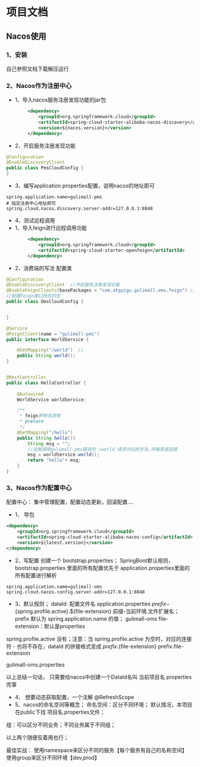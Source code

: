 # 项目文档 

## Nacos使用

### 1、安装

自己参照文档下载解压运行

### 2、Nacos作为注册中心

- 1、导入nacos服务注册发现功能的jar包

```xml
        <dependency>
            <groupId>org.springframework.cloud</groupId>
            <artifactId>spring-cloud-starter-alibaba-nacos-discovery</artifactId>
            <version>${nacos.version}</version>
        </dependency>
```

- 2、开启服务注册发现功能

```java
@Configuration
@EnableDiscoveryClient
public class PmsCloudConfig {
}
```

- 3、编写application.properties配置，说明nacos的地址即可

```properties
spring.application.name=gulimall-pms
# 指定注册中心地址即可
spring.cloud.nacos.discovery.server-addr=127.0.0.1:8848
```

- 4、测试远程调用
- 1、导入feign进行远程调用功能

```xml
        <dependency>
            <groupId>org.springframework.cloud</groupId>
            <artifactId>spring-cloud-starter-openfeign</artifactId>
        </dependency>
```

- 2、消费端的写法
  配置类

```java
@Configuration
@EnableDiscoveryClient  //开启服务注册发现功能
@EnableFeignClients(basePackages = "com.atguigu.gulimall.oms.feign") //开启feign的远程调用功能。
//配置feign接口所在的包
public class OmsCloudConfig {


}
```

```java
@Service
@FeignClient(name = "gulimall-pms")
public interface WorldService {

    @GetMapping("/world")  //
    public String world();
}


@RestController
public class HelloController {
    
    @Autowired
    WorldService worldService;

    /**
     * feign声明式调用
     * @return
     */
    @GetMapping("/hello")
    public String hello(){
        String msg = "";
        //远程调用gulimall-pms服务的 /world 请求对应的方法,并接受返回值
        msg = worldService.world();
        return "hello"+ msg;
    }
}

```

### 3、Nacos作为配置中心

配置中心：
    集中管理配置，配置动态更新，回滚配置....
    

- 1、 导包

```xml
<dependency>
    <groupId>org.springframework.cloud</groupId>
    <artifactId>spring-cloud-starter-alibaba-nacos-config</artifactId>
    <version>${latest.version}</version>
</dependency>
```

- 2、写配置
  创建一个 bootstrap.properties；
  SpringBoot默认规则，bootstrap.properties 里面的所有配置优先于 application.properties里面的所有配置进行解析

```properties
spring.application.name=gulimall-oms
spring.cloud.nacos.config.server-addr=127.0.0.1:8848
```

- 3、默认规则；
  dataId:  配置文件名  application.properties
  ${prefix}-${spring.profile.active}.${file-extension}
  前缀-当前环境.文件扩展名；
  prefix 默认为 spring.application.name 的值； gulimall-oms
  file-extension：默认是properties

spring.profile.active 没有；注意：当 spring.profile.active 为空时，对应的连接符 - 也将不存在，dataId 的拼接格式变成 ${prefix}.${file-extension}
prefix.file-extension

gulimall-oms.properties

以上总结一句话，
只需要给nacos中创建一个DataId名叫 当前项目名.properties完事

- 4、 想要动态获取配置，一个注解
  @RefreshScope
- 5、nacos的命名空间等概念；
  命名空间：区分不同环境；
  默认情况，本项目在public下找 项目名.properties文件；

组：可以区分不同业务；不同业务属于不同组；

以上两个随便反着用也行；

最佳实战：
    使用namespace来区分不同的服务【每个服务有自己的名称空间】
    使用group来区分不同环境【dev,prod】